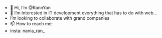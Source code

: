 - 👋 Hi, I’m @RannYan
- 👀 I’m interested in IT development everything that has to do with web...
- I’m looking to collaborate with grand companies
- 📫 How to reach me:
- insta: nania_ran_

<!---
RannYan/RannYan is a ✨ special ✨ repository because its `README.md` (this file) appears on your GitHub profile.
You can click the Preview link to take a look at your changes.
--->

